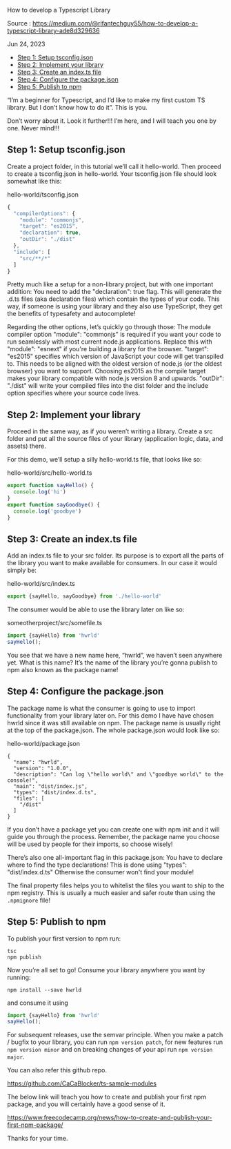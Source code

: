 
How to develop a Typescript Library

Source : https://medium.com/@rifantechguy55/how-to-develop-a-typescript-library-ade8d329636

Jun 24, 2023

- [Step 1: Setup tsconfig.json](#step-1-setup-tsconfigjson)
- [Step 2: Implement your library](#step-2-implement-your-library)
- [Step 3: Create an index.ts file](#step-3-create-an-indexts-file)
- [Step 4: Configure the package.json](#step-4-configure-the-packagejson)
- [Step 5: Publish to npm](#step-5-publish-to-npm)


“I’m a beginner for Typescript, and I’d like to make my first custom TS library. But I don’t know how to do it”. This is you.

Don’t worry about it. Look it further!!! I’m here, and I will teach you one by one. Never mind!!!

## Step 1: Setup tsconfig.json

Create a project folder, in this tutorial we’ll call it hello-world. Then proceed to create a tsconfig.json in hello-world. Your tsconfig.json file should look somewhat like this:

hello-world/tsconfig.json

```js
{
  "compilerOptions": {
    "module": "commonjs",
    "target": "es2015",
    "declaration": true,
    "outDir": "./dist"
  },
  "include": [
    "src/**/*"
  ]
}

```

Pretty much like a setup for a non-library project, but with one important addition: You need to add the "declaration": true flag. This will generate the .d.ts files (aka declaration files) which contain the types of your code. This way, if someone is using your library and they also use TypeScript, they get the benefits of typesafety and autocomplete!

Regarding the other options, let’s quickly go through those: The module compiler option "module": "commonjs" is required if you want your code to run seamlessly with most current node.js applications. Replace this with "module": "esnext" if you're building a library for the browser. "target": "es2015" specifies which version of JavaScript your code will get transpiled to. This needs to be aligned with the oldest version of node.js (or the oldest browser) you want to support. Choosing es2015 as the compile target makes your library compatible with node.js version 8 and upwards. "outDir": "./dist" will write your compiled files into the dist folder and the include option specifies where your source code lives.

## Step 2: Implement your library

Proceed in the same way, as if you weren’t writing a library. Create a src folder and put all the source files of your library (application logic, data, and assets) there.

For this demo, we’ll setup a silly hello-world.ts file, that looks like so:

hello-world/src/hello-world.ts

```ts
export function sayHello() {
  console.log('hi')
}
export function sayGoodbye() {
  console.log('goodbye')
}

```

## Step 3: Create an index.ts file

Add an index.ts file to your src folder. Its purpose is to export all the parts of the library you want to make available for consumers. In our case it would simply be:

hello-world/src/index.ts

```ts
export {sayHello, sayGoodbye} from './hello-world'

```

The consumer would be able to use the library later on like so:

someotherproject/src/somefile.ts

```ts
import {sayHello} from 'hwrld'
sayHello();

```

You see that we have a new name here, “hwrld”, we haven’t seen anywhere yet. What is this name? It’s the name of the library you’re gonna publish to npm also known as the package name!

## Step 4: Configure the package.json

The package name is what the consumer is going to use to import functionality from your library later on. For this demo I have have chosen hwrld since it was still available on npm. The package name is usually right at the top of the package.json. The whole package.json would look like so:

hello-world/package.json

```
{
  "name": "hwrld",
  "version": "1.0.0",
  "description": "Can log \"hello world\" and \"goodbye world\" to the console!",
  "main": "dist/index.js",
  "types": "dist/index.d.ts",
  "files": [
    "/dist"
  ]
}

```

If you don’t have a package yet you can create one with npm init and it will guide you through the process. Remember, the package name you choose will be used by people for their imports, so choose wisely!

There’s also one all-important flag in this package.json: You have to declare where to find the type declarations! This is done using "types": "dist/index.d.ts" Otherwise the consumer won't find your module!

The final property files helps you to whitelist the files you want to ship to the npm registry. This is usually a much easier and safer route than using the `.npmignore` file!

## Step 5: Publish to npm

To publish your first version to npm run:

```
tsc
npm publish

```

Now you’re all set to go! Consume your library anywhere you want by running:

```
npm install --save hwrld

```

and consume it using

```ts
import {sayHello} from 'hwrld'
sayHello();

```

For subsequent releases, use the semvar principle. When you make a patch / bugfix to your library, you can run `npm version patch`, for new features run `npm version minor` and on breaking changes of your api run `npm version major`.

You can also refer this github repo.

https://github.com/CaCaBlocker/ts-sample-modules

The below link will teach you how to create and publish your first npm package, and you will certainly have a good sense of it.

https://www.freecodecamp.org/news/how-to-create-and-publish-your-first-npm-package/

Thanks for your time.